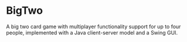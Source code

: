 # BigTwo
A big two card game with multiplayer functionality support for up to four people, implemented with a Java client-server model and a Swing GUI.
